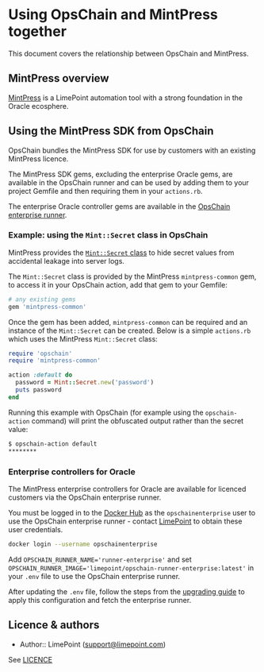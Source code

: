 # Using OpsChain and MintPress together

This document covers the relationship between OpsChain and MintPress.

## MintPress overview

[MintPress](https://www.limepoint.com/mintpress) is a LimePoint automation tool with a strong foundation in the Oracle ecosphere.

## Using the MintPress SDK from OpsChain

OpsChain bundles the MintPress SDK for use by customers with an existing MintPress licence.

The MintPress SDK gems, excluding the enterprise Oracle gems, are available in the OpsChain runner and can be used by adding them to your project Gemfile and then requiring them in your `actions.rb`.

The enterprise Oracle controller gems are available in the [OpsChain enterprise runner](#enterprise-controllers-for-oracle).

### Example: using the `Mint::Secret` class in OpsChain

MintPress provides the [`Mint::Secret` class](https://docs.limepoint.com/reference/ruby/Mint/Secret.html) to hide secret values from accidental leakage into server logs.

The `Mint::Secret` class is provided by the MintPress `mintpress-common` gem, to access it in your OpsChain action, add that gem to your Gemfile:

```ruby
# any existing gems
gem 'mintpress-common'
```

Once the gem has been added, `mintpress-common` can be required and an instance of the `Mint::Secret` can be created. Below is a simple `actions.rb` which uses the MintPress `Mint::Secret` class:

```ruby
require 'opschain'
require 'mintpress-common'

action :default do
  password = Mint::Secret.new('password')
  puts password
end
```

Running this example with OpsChain (for example using the `opschain-action` command) will print the obfuscated output rather than the secret value:

```bash
$ opschain-action default
********
```

### Enterprise controllers for Oracle

The MintPress enterprise controllers for Oracle are available for licenced customers via the OpsChain enterprise runner.

You must be logged in to the [Docker Hub](https://hub.docker.com/) as the `opschainenterprise` user to use the OpsChain enterprise runner - contact [LimePoint](mailto:opschain@limepoint.com) to obtain these user credentials.

```bash
docker login --username opschainenterprise
```

Add `OPSCHAIN_RUNNER_NAME='runner-enterprise'` and set `OPSCHAIN_RUNNER_IMAGE='limepoint/opschain-runner-enterprise:latest'` in your `.env` file to use the OpsChain enterprise runner.

After updating the `.env` file, follow the steps from the [upgrading guide](../operations/upgrading.md) to apply this configuration and fetch the enterprise runner.

## Licence & authors

- Author:: LimePoint (support@limepoint.com)

See [LICENCE](../../LICENCE)
